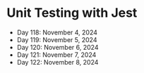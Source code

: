 # Unit Testing with Jest

- Day 118: November 4, 2024
- Day 119: November 5, 2024
- Day 120: November 6, 2024
- Day 121: November 7, 2024
- Day 122: November 8, 2024
